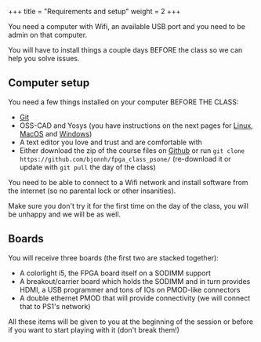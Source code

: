 +++
title = "Requirements and setup"
weight = 2
+++

You need a computer with Wifi, an available USB port and you need to be admin on that computer. 

You will have to install things a couple days BEFORE the class so we can help you solve issues.

## Computer setup

You need a few things installed on your computer BEFORE THE CLASS:

- [Git](https://git-scm.com/)
- OSS-CAD and Yosys (you have instructions on the next pages for [Linux](./linux), [MacOS](./macos) and [Windows](./windows))
- A text editor you love and trust and are comfortable with
- Either download the zip of the course files on [Github](https://github.com/bjonnh/fpga_class_psone/archive/refs/heads/main.zip) or run `git clone https://github.com/bjonnh/fpga_class_psone/` (re-download it or update with `git pull` the day of the class)

You need to be able to connect to a Wifi network and install software from the internet (so no parental lock or other insanities).

Make sure you don't try it for the first time on the day of the class, you will be unhappy and we will be as well.

## Boards

You will receive three boards (the first two are stacked together):
- A colorlight i5, the FPGA board itself on a SODIMM support
- A breakout/carrier board which holds the SODIMM and in turn provides HDMI, a USB programmer and tons of IOs on PMOD-like connectors
- A double ethernet PMOD that will provide connectivity (we will connect that to PS1's network) 

All these items will be given to you at the beginning of the session or before if you want to start playing with it (don't break them!)

